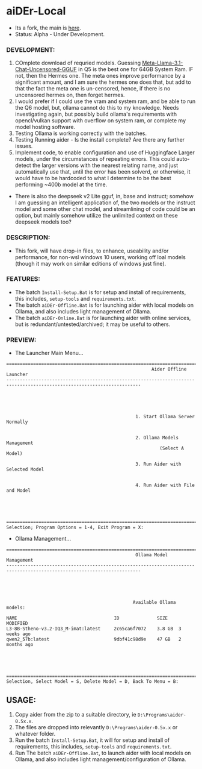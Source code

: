 # aiDEr-Local
- Its a fork, the main is [here](https://aider.chat/).
- Status: Alpha - Under Development.

### DEVELOPMENT:
1. COmplete download of requried models. Guessing [Meta-Llama-3.1-Chat-Uncensored-GGUF](https://huggingface.co/mradermacher/Meta-Llama-3.1-Chat-Uncensored-GGUF) in Q5 is the best one for 64GB System Ram. IF not, then the Hermes one. The meta ones improve performance by a significant amount, and I am sure the hermes one does that, but add to that the fact the meta one is un-censored, hence, if there is no uncensored hermes on, then forget hermes. 
2. I would prefer if I could use the vram and system ram, and be able to run the Q6 model, but, ollama cannot do this to my knowledge. Needs investigating again, but possibly build ollama's requirements with opencl/vulkan support with overflow on system ram, or complete my model hosting software. 
2. Testing Ollama is working correctly with the batches. 
3. Testing Running aider - Is the install complete? Are there any further issues.
4. Implement code, to enable configuration and use of Huggingface Larger models, under the circumstances of repeating errors. This could auto-detect the larger versions with the nearest relating name, and just automatically use that, until the error has been solverd, or otherwise, it would have to be hardcoded to what I determine to be the best performing ~400b model at the time.
-  There is also the deepseek v2 Lite gguf, in, base and instruct; somehow I am guessing an intelligent application of, the two models or the instruct model and some other chat model, and streamlining of code could be an option, but mainly somehow utilize the unlimited context on these deepseek models too?

### DESCRIPTION:
- This fork, will have drop-in files, to enhance, useability and/or performance, for non-wsl windows 10 users, working off loal models (though it may work on similar editions of windows just fine).

### FEATURES:
- The batch `Install-Setup.Bat` is for setup and install of requirements, this includes, `setup-tools` and `requirements.txt`.
- The batch `aiDEr-Offline.Bat` is for launching aider with local models on Ollama, and also includes light management of Ollama.
- The batch `aiDEr-Online.Bat` is for launching aider with online services, but is redundant/untested/archived; it may be useful to others.

### PREVIEW:
- The Launcher Main Menu...
```
========================================================================================================================
                                                      Aider Offline Launcher
------------------------------------------------------------------------------------------------------------------------





                                                1. Start Ollama Server Normally


                                                2. Ollama Models Management
                                                         (Select A Model)

                                                3. Run Aider with Selected Model


                                                4. Run Aider with File and Model





========================================================================================================================
Selection; Program Options = 1-4, Exit Program = X:
```
- Ollama Management...
```
========================================================================================================================
                                                Ollama Model Management
------------------------------------------------------------------------------------------------------------------------





                                               Available Ollama models:

NAME                                    ID              SIZE    MODIFIED
L3-8B-Stheno-v3.2-IQ3_M-imat:latest     2c65ca6f7072    3.8 GB  3 weeks ago
qwen2_57b:latest                        9dbf41c98d9e    47 GB   2 months ago





========================================================================================================================
Selection, Select Model = S, Delete Model = D, Back To Menu = B:
```


## USAGE:
1. Copy aider from the zip to a suitable directory, ie `D:\Programs\aider-0.5x.x`.
2. The files are dropped into relevantly `D:\Programs\aider-0.5x.x` or whatever folder. 
3. Run the batch `Install-Setup.Bat`, it will for setup and install of requirements, this includes, `setup-tools` and `requirements.txt`.
4. Run The batch `aiDEr-Offline.Bat`, to launch aider with local models on Ollama, and also includes light management/configuration of Ollama.
